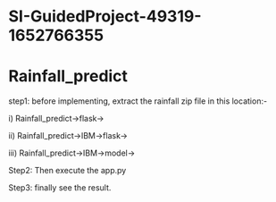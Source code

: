 # SI-GuidedProject-49319-1652766355
# Rainfall_predict

step1: 
before implementing, extract the rainfall zip file in this location:-

i) Rainfall_predict->flask->

ii) Rainfall_predict->IBM->flask->

iii) Rainfall_predict->IBM->model->

Step2: Then execute the app.py

Step3: finally see the result.